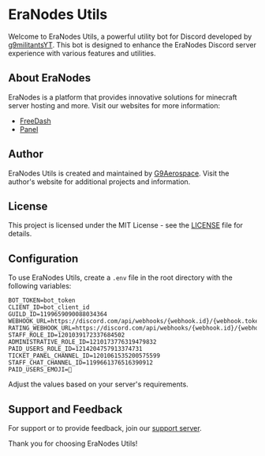 # EraNodes Utils

Welcome to EraNodes Utils, a powerful utility bot for Discord developed by [g9militantsYT](https://github.com/g9militantsYT). This bot is designed to enhance the EraNodes Discord server experience with various features and utilities.

## About EraNodes

EraNodes is a platform that provides innovative solutions for minecraft server hosting and more. Visit our websites for more information:

- [FreeDash](https://freedash.eranodes.xyz)
- [Panel](https://panel.eranodes.xyz)

## Author

EraNodes Utils is created and maintained by [G9Aerospace](https://g9aerospace.in). Visit the author's website for additional projects and information.

## License

This project is licensed under the MIT License - see the [LICENSE](LICENSE) file for details.

## Configuration

To use EraNodes Utils, create a `.env` file in the root directory with the following variables:

```env
BOT_TOKEN=bot_token
CLIENT_ID=bot_client_id
GUILD_ID=1199659090088034364
WEBHOOK_URL=https://discord.com/api/webhooks/{webhook.id}/{webhook.token}
RATING_WEBHOOK_URL=https://discord.com/api/webhooks/{webhook.id}/{webhook.token}
STAFF_ROLE_ID=1201039172337684502
ADMINISTRATIVE_ROLE_ID=1210173776319479832
PAID_USERS_ROLE_ID=1214204757913374731
TICKET_PANEL_CHANNEL_ID=1201061535200575599
STAFF_CHAT_CHANNEL_ID=1199661376516390912
PAID_USERS_EMOJI=💓
```

Adjust the values based on your server's requirements.

## Support and Feedback

For support or to provide feedback, join our [support server](https://discord.gg/xGzFwUgxPh).

Thank you for choosing EraNodes Utils!
